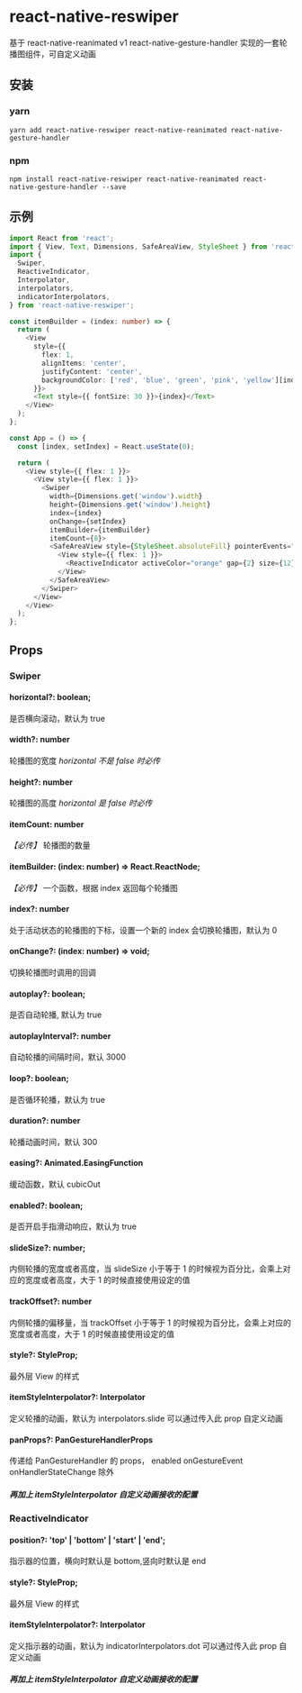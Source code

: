 # react-native-reswiper

基于 react-native-reanimated v1 react-native-gesture-handler 实现的一套轮播图组件，可自定义动画

## 安装

### yarn

```shell
yarn add react-native-reswiper react-native-reanimated react-native-gesture-handler
```

### npm

```shell
npm install react-native-reswiper react-native-reanimated react-native-gesture-handler --save
```

## 示例

```typescript
import React from 'react';
import { View, Text, Dimensions, SafeAreaView, StyleSheet } from 'react-native';
import {
  Swiper,
  ReactiveIndicator,
  Interpolator,
  interpolators,
  indicatorInterpolators,
} from 'react-native-reswiper';

const itemBuilder = (index: number) => {
  return (
    <View
      style={{
        flex: 1,
        alignItems: 'center',
        justifyContent: 'center',
        backgroundColor: ['red', 'blue', 'green', 'pink', 'yellow'][index % 5],
      }}>
      <Text style={{ fontSize: 30 }}>{index}</Text>
    </View>
  );
};

const App = () => {
  const [index, setIndex] = React.useState(0);

  return (
    <View style={{ flex: 1 }}>
      <View style={{ flex: 1 }}>
        <Swiper
          width={Dimensions.get('window').width}
          height={Dimensions.get('window').height}
          index={index}
          onChange={setIndex}
          itemBuilder={itemBuilder}
          itemCount={8}>
          <SafeAreaView style={StyleSheet.absoluteFill} pointerEvents="none">
            <View style={{ flex: 1 }}>
              <ReactiveIndicator activeColor="orange" gap={2} size={12} />
            </View>
          </SafeAreaView>
        </Swiper>
      </View>
    </View>
  );
};
```

## Props

### Swiper

#### horizontal?: boolean;

是否横向滚动，默认为 true

#### width?: number

轮播图的宽度 _horizontal 不是 false 时必传_

#### height?: number

轮播图的高度 _horizontal 是 false 时必传_

#### itemCount: number

_【必传】_ 轮播图的数量

#### itemBuilder: (index: number) => React.ReactNode;

_【必传】_ 一个函数，根据 index 返回每个轮播图

#### index?: number

处于活动状态的轮播图的下标，设置一个新的 index 会切换轮播图，默认为 0

#### onChange?: (index: number) => void;

切换轮播图时调用的回调

#### autoplay?: boolean;

是否自动轮播, 默认为 true

#### autoplayInterval?: number

自动轮播的间隔时间，默认 3000

#### loop?: boolean;

是否循环轮播，默认为 true

#### duration?: number

轮播动画时间，默认 300

#### easing?: Animated.EasingFunction

缓动函数，默认 cubicOut

#### enabled?: boolean;

是否开启手指滑动响应，默认为 true

#### slideSize?: number;

内侧轮播的宽度或者高度，当 slideSize 小于等于 1 的时候视为百分比，会乘上对应的宽度或者高度，大于 1 的时候直接使用设定的值

#### trackOffset?: number

内侧轮播的偏移量，当 trackOffset 小于等于 1 的时候视为百分比，会乘上对应的宽度或者高度，大于 1 的时候直接使用设定的值

#### style?: StyleProp<ViewStyle>;

最外层 View 的样式

#### itemStyleInterpolator?: Interpolator

定义轮播的动画，默认为 interpolators.slide
可以通过传入此 prop 自定义动画

#### panProps?: PanGestureHandlerProps

传递给 PanGestureHandler 的 props， enabled onGestureEvent onHandlerStateChange 除外

##### 再加上 itemStyleInterpolator 自定义动画接收的配置

### ReactiveIndicator

#### position?: 'top' | 'bottom' | 'start' | 'end';

指示器的位置，横向时默认是 bottom,竖向时默认是 end

#### style?: StyleProp<ViewStyle>;

最外层 View 的样式

#### itemStyleInterpolator?: Interpolator

定义指示器的动画，默认为 indicatorInterpolators.dot
可以通过传入此 prop 自定义动画

##### 再加上 itemStyleInterpolator 自定义动画接收的配置
